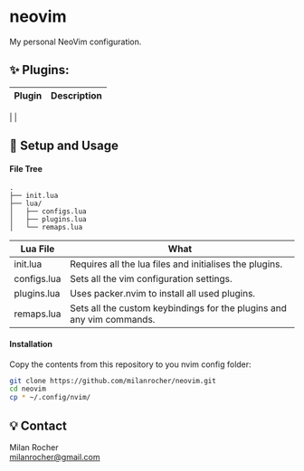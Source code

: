 # neovim
My personal NeoVim configuration.

## :sparkles: Plugins:
| Plugin | Description |
| ------ | ----------- |
|
|

## :wrench: Setup and Usage
#### File Tree
```
.
├── init.lua
├── lua/
│   ├── configs.lua
│   ├── plugins.lua
│   └── remaps.lua
```

| Lua File | What |
| -------- | ---- |
| init.lua | Requires all the lua files and initialises the plugins. |
| configs.lua | Sets all the vim configuration settings. |
| plugins.lua | Uses packer.nvim to install all used plugins. |
| remaps.lua | Sets all the custom keybindings for the plugins and any vim commands. |

#### Installation
Copy the contents from this repository to you nvim config folder:

```bash
git clone https://github.com/milanrocher/neovim.git
cd neovim
cp * ~/.config/nvim/
```

## :bulb: Contact
Milan Rocher\
milanrocher@gmail.com
